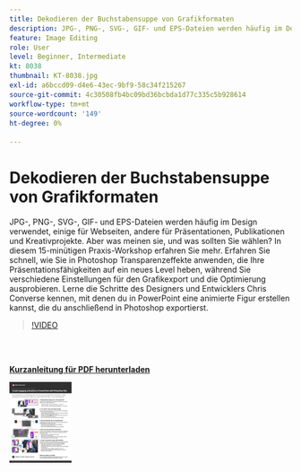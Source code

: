 ```yaml
---
title: Dekodieren der Buchstabensuppe von Grafikformaten
description: JPG-, PNG-, SVG-, GIF- und EPS-Dateien werden häufig im Design verwendet, einige für Webseiten, andere für Präsentationen, Publikationen und Kreativprojekte. Aber was bedeuten sie, und was sollten Sie wählen?
feature: Image Editing
role: User
level: Beginner, Intermediate
kt: 8038
thumbnail: KT-8038.jpg
exl-id: a6bccd09-d4e6-43ec-9bf9-58c34f215267
source-git-commit: 4c30508fb4bc09bd36bcbda1d77c335c5b928614
workflow-type: tm+mt
source-wordcount: '149'
ht-degree: 0%

---
```


# Dekodieren der Buchstabensuppe von Grafikformaten

JPG-, PNG-, SVG-, GIF- und EPS-Dateien werden häufig im Design verwendet, einige für Webseiten, andere für Präsentationen, Publikationen und Kreativprojekte. Aber was meinen sie, und was sollten Sie wählen? In diesem 15-minütigen Praxis-Workshop erfahren Sie mehr. Erfahren Sie schnell, wie Sie in Photoshop Transparenzeffekte anwenden, die Ihre Präsentationsfähigkeiten auf ein neues Level heben, während Sie verschiedene Einstellungen für den Grafikexport und die Optimierung ausprobieren. Lerne die Schritte des Designers und Entwicklers Chris Converse kennen, mit denen du in PowerPoint eine animierte Figur erstellen kannst, die du anschließend in Photoshop exportierst.

>[!VIDEO](https://video.tv.adobe.com/v/333805?hidetitle=true)

<br> 

[**Kurzanleitung für PDF herunterladen**](../quick-reference/Decodingthealphabetsoupofgraphicformats.pdf)

[![Bild der ersten Seite der Kurzanleitung](assets/DecodingthealphabetsoupofgraphicformatsPage1.png)](../quick-reference/Decodingthealphabetsoupofgraphicformats.pdf)
